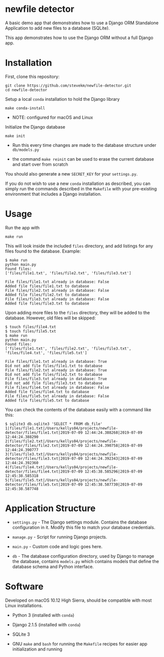 # newfile detector

A basic demo app that demonstrates how to use a Django ORM Standalone Application to add new files to a database (SQLite).

This app demonstrates how to use the Django ORM without a full Django app.

# Installation

First, clone this repository:

```
git clone https://github.com/stevekm/newfile-detector.git
cd newfile-detector
```

Setup a local `conda` installation to hold the Django library

```
make conda-install
```

- NOTE: configured for macOS and Linux

Initialize the Django database

```
make init
```

- Run this every time changes are made to the database structure under `db/models.py`

- the command `make reinit` can be used to erase the current database and start over from scratch

You should also generate a new `SECRET_KEY` for your `settings.py`.

If you do not wish to use a new `conda` installation as described, you can simply run the commands described in the `Makefile` with your pre-existing environment that includes a Django installation.

# Usage

Run the app with

```
make run
```

This will look inside the included `files` directory, and add listings for any files found to the database. Example:

```
$ make run
python main.py
Found files:
['files/file1.txt', 'files/file2.txt', 'files/file3.txt']

File files/file1.txt already in database: False
Added file files/file1.txt to database
File files/file2.txt already in database: False
Added file files/file2.txt to database
File files/file3.txt already in database: False
Added file files/file3.txt to database
```

Upon adding more files to the `files` directory, they will be added to the database. However, old files will be skipped:

```
$ touch files/file4.txt
$ touch files/file5.txt
$ make run
python main.py
Found files:
['files/file1.txt', 'files/file2.txt', 'files/file3.txt', 'files/file4.txt', 'files/file5.txt']

File files/file1.txt already in database: True
Did not add file files/file1.txt to database
File files/file2.txt already in database: True
Did not add file files/file2.txt to database
File files/file3.txt already in database: True
Did not add file files/file3.txt to database
File files/file4.txt already in database: False
Added file files/file4.txt to database
File files/file5.txt already in database: False
Added file files/file5.txt to database
```

You can check the contents of the database easily with a command like this:

```
$ sqlite3 db.sqlite3 'SELECT * FROM db_file'
1|files/file1.txt|/Users/kellys04/projects/newfile-detector/files/file1.txt|2019-07-09 12:44:24.388268|2019-07-09 12:44:24.388290
2|files/file2.txt|/Users/kellys04/projects/newfile-detector/files/file2.txt|2019-07-09 12:44:24.390758|2019-07-09 12:44:24.390777
3|files/file3.txt|/Users/kellys04/projects/newfile-detector/files/file3.txt|2019-07-09 12:44:24.392343|2019-07-09 12:44:24.392360
4|files/file4.txt|/Users/kellys04/projects/newfile-detector/files/file4.txt|2019-07-09 12:45:38.585296|2019-07-09 12:45:38.585318
5|files/file5.txt|/Users/kellys04/projects/newfile-detector/files/file5.txt|2019-07-09 12:45:38.587730|2019-07-09 12:45:38.587748
```

# Application Structure

- `settings.py` - The Django settings module. Contains the database configuration in it. Modify this file to match your database credentials.
- `manage.py` - Script for running Django projects.
- `main.py` - Custom code and logic goes here.

- `db` - The database configuration directory, used by Django to manage the database, contains `models.py` which contains models that define the database schema and Python interface.

# Software

Developed on macOS 10.12 High Sierra, should be compatible with most Linux installations.

- Python 3 (installed with `conda`)

- Django 2.1.5 (installed with `conda`)

- SQLite 3

- GNU `make` and `bash` for running the `Makefile` recipes for easier app initialization and running

